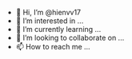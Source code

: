 - 👋 Hi, I’m @hienvv17
- 👀 I’m interested in ...
- 🌱 I’m currently learning ...
- 💞️ I’m looking to collaborate on ...
- 📫 How to reach me ...

<!---
hienvv17/hienvv17 is a ✨ special ✨ repository because its `README.md` (this file) appears on your GitHub profile.
You can click the Preview link to take a look at your changes.
Change once.
--->

